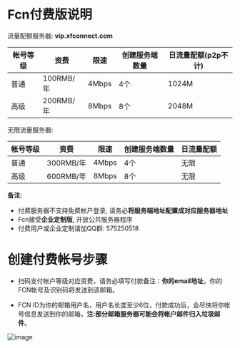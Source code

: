 
# Fcn付费版说明

流量配额服务器: **vip.xfconnect.com**

|帐号等级|资费|限速|创建服务端数量|日流量配额(p2p不计)
|-------|----|---|--------|-----
|普通|100RMB/年|4Mbps|4个|1024M
|高级|200RMB/年|8Mbps|8个|2048M

无限流量服务器: 

|帐号等级|资费|限速|创建服务端数量|日流量配额
|-------|----|---|-----|----
|普通|300RMB/年|4Mbps|4个|无限
|高级|600RMB/年|8Mbps|8个|无限

**备注:** 
* 付费服务器不支持免费帐户登录, 请务必**将服务端地址配置成对应服务器地址**
* Fcn接受**企业定制版**, 开放公共服务器程序
* 付费用户或企业定制请加QQ群: 575250518

# 创建付费帐号步骤

* 扫码支付帐户等级对应资费，请务必填写付款备注：**你的email地址**，你的FCN帐号及识别码将发送到该邮箱。

* FCN ID为你的邮箱用户名，用户名长度至少6位，付款成功后，会尽快将你帐号信息发送到你的邮箱，**注:部分邮箱服务器可能会将帐户邮件归入垃圾邮件**。

![image](https://github.com/boywhp/fcn/blob/master/vip/fcn_pay.png)
